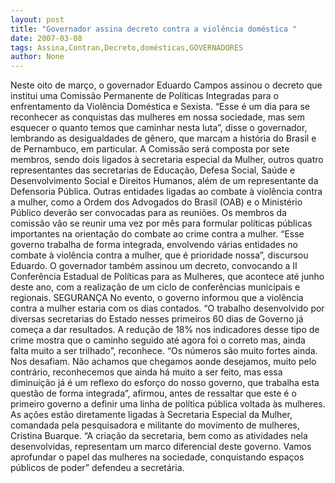 ```yaml
---
layout: post
title: "Governador assina decreto contra a violência doméstica "
date: 2007-03-08
tags: Assina,Contran,Decreto,domésticas,GOVERNADORES
author: None
---
```

Neste oito de março, o governador Eduardo Campos assinou o decreto que institui uma Comissão Permanente de Políticas Integradas para o enfrentamento da Violência Doméstica e Sexista. 
“Esse é um dia para se reconhecer as conquistas das mulheres em nossa sociedade, mas sem esquecer o quanto temos que caminhar nesta luta”, disse o governador, lembrando as desigualdades de gênero, que marcam a história do Brasil e de Pernambuco, em particular. 
A Comissão será composta por sete membros, sendo dois ligados à secretaria especial da Mulher, outros quatro representantes das secretarias de Educação, Defesa Social, Saúde e Desenvolvimento Social e Direitos Humanos, além de um representante da Defensoria Pública.
Outras entidades ligadas ao combate à violência contra a mulher, como a Ordem dos Advogados do Brasil (OAB) e o Ministério Público deverão ser convocadas para as reuniões. Os membros da comissão vão se reunir uma vez por mês para formular políticas públicas importantes na orientação do combate ao crime contra a mulher.
“Esse governo trabalha de forma integrada, envolvendo várias entidades no combate à violência contra a mulher, que é prioridade nossa”, discursou Eduardo. 
O governador também assinou um decreto, convocando a II Conferência Estadual de Políticas para as Mulheres, que acontece até junho deste ano, com a realização de um ciclo de conferências municipais e regionais. 
SEGURANÇA
No evento, o governo informou que a violência contra a mulher estaria com os dias contados. 
“O trabalho desenvolvido por diversas secretarias do Estado nesses primeiros 60 dias de Governo já começa a dar resultados. A redução de 18% nos indicadores desse tipo de crime mostra que o caminho seguido até agora foi o correto mas, ainda falta muito a ser trilhado”, reconhece. 
“Os números são muito fortes ainda. Nos desafiam. Não achamos que chegamos aonde desejamos, muito pelo contrário, reconhecemos que ainda há muito a ser feito, mas essa diminuição já é um reflexo do esforço do nosso governo, que trabalha esta questão de forma integrada”, afirmou, antes de ressaltar que este é o primeiro governo a definir uma linha de política pública voltada às mulheres. 
As ações estão diretamente ligadas à Secretaria Especial da Mulher, comandada pela pesquisadora e militante do movimento de mulheres, Cristina Buarque. 
“A criação da secretaria, bem como as atividades nela desenvolvidas, representam um marco diferencial deste governo. Vamos aprofundar o papel das mulheres na sociedade, conquistando espaços públicos de poder” defendeu a secretária. 